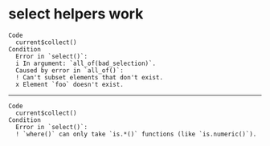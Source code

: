 # select helpers work

    Code
      current$collect()
    Condition
      Error in `select()`:
      i In argument: `all_of(bad_selection)`.
      Caused by error in `all_of()`:
      ! Can't subset elements that don't exist.
      x Element `foo` doesn't exist.

---

    Code
      current$collect()
    Condition
      Error in `select()`:
      ! `where()` can only take `is.*()` functions (like `is.numeric()`).

